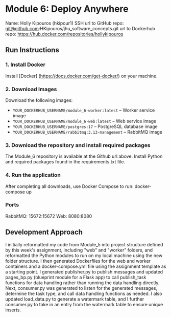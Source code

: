 # Module 6: Deploy Anywhere
Name: Holly Kipouros (hkipour1)
SSH url to GitHub repo:  git@github.com:HKipouros/jhu_software_concepts.git
url to Dockerhub repo: https://hub.docker.com/repositories/hollykipouros

## Run Instructions
### 1. Install Docker
Install [Docker] (https://docs.docker.com/get-docker/) on your machine.
### 2. Download Images
Download the following images:
- `YOUR_DOCKERHUB_USERNAME/module_6-worker:latest` – Worker service image
- `YOUR_DOCKERHUB_USERNAME/module_6-web:latest` – Web service image
- `YOUR_DOCKERHUB_USERNAME/postgres:17` – PostgreSQL database image
- `YOUR_DOCKERHUB_USERNAME/rabbitmq:3.13-management` – RabbitMQ image
### 3. Download the repository and install required packages
The Module_6 repository is available at the Github url above.
Install Python and required packages found in the requirements.txt file.
### 4. Run the application
After completing all downloads, use Docker Compose to run:
docker-compose up
### Ports
RabbitMQ: 15672:15672
Web: 8080:8080

## Development Approach
I initially reformatted my code from Module_5 into project structure defined by this week's assignment, including "web" and "worker" folders, and reformatted the Python modules to run on my local machine using the new folder structure. I then generated Dockerfiles for the web and worker containers and a docker-compose.yml file using the assignment template as a starting point. I generated publisher.py to publish messages and updated pages_bp.py (blueprint module for a Flask app) to call publish_task functions for data handling rather than running the data handling directly. Next, consumer.py was generated to listen for the generated messages, determine the task type, and call data handling functions as needed. I also updated load_data.py to generate a watermark table, and I further consumer.py to take in an entry from the watermark table to ensure unique inserts.

